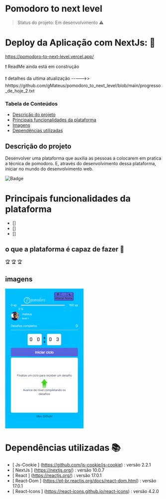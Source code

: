 # Pomodoro to next level


> Status do projeto: Em desenvolvimento :warning:

# Deploy da Aplicação com NextJs: :dash:

https://pomodoro-to-next-level.vercel.app/

:heavy_exclamation_mark: ReadMe ainda está em construção


:heavy_exclamation_mark: detalhes da ultima atualização ----->> hhttps://github.com/gMateus/pomodoro_to_next_level/blob/main/progresso_de_hoje_2.txt


### Tabela de Conteúdos
   * [Descrição do projeto](#descricao-do-projeto)
   * [Principais funcionalidades da plataforma](#principais-funcionalidades-da-plataforma)
   * [Imagens](#imagens)
   * [Dependências utilizadas](#dependencias-utilizadas)

## Descrição do projeto
<p aling="justify"> 
Desenvolver uma plataforma que auxilia as pessoas a colocarem em pratica a técnica de pomodoro. 
E, através do desenvolvimento dessa plataforma, iniciar no mundo do desenvolvimento web.
</p>

![Badge](https://img.shields.io/static/v1?label=email&message=mateusguerreiro11@hotmail.com&color=blue&style=for-the-badge&logo=EMAIL)


# Principais funcionalidades da plataforma

- []
- []
- []


## o que a plataforma é capaz de fazer :checkered_flag:

:trophy: 
:trophy:
:trophy:




## imagens

<img src="https://github.com/gMateus/pomodoro_to_next_level/blob/main/imagens_da_aplicacao/localhost_3000_(Moto%20G4)%20(2).png" width="50%" height="50%" />


# Dependências utilizadas :books:

- [ Js-Cookie   ] (https://github.com/js-cookie/js-cookie)        : versão 2.2.1
- [ NextJs      ] (https://nextjs.org/)                           : versão 10.0.7
- [ React       ] (https://reactjs.org/)                          : versão 17.0.1
- [ React-Dom   ] (https://pt-br.reactjs.org/docs/react-dom.html) : versão 17.0.1
- [ React-Icons ] (https://react-icons.github.io/react-icons)     : versão 4.2.0

